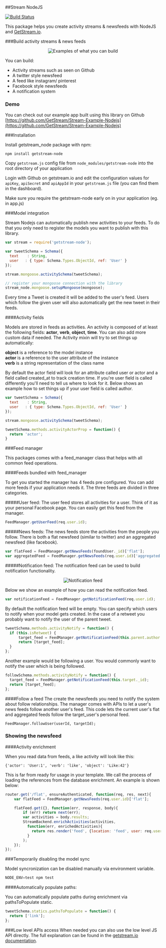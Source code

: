 ##Stream NodeJS

[![Build Status](https://travis-ci.org/tbarbugli/stream-node.svg)](https://travis-ci.org/tbarbugli/stream-node)

This package helps you create activity streams & newsfeeds with NodeJS and [GetStream.io](https://getstream.io).

###Build activity streams & news feeds

<p align="center">
  <img src="https://dvqg2dogggmn6.cloudfront.net/images/mood-home.png" alt="Examples of what you can build" title="What you can build"/>
</p>

You can build:

* Activity streams such as seen on Github
* A twitter style newsfeed
* A feed like instagram/ pinterest
* Facebook style newsfeeds
* A notification system

### Demo

You can check out our example app built using this library on Github [https://github.com/GetStream/Stream-Example-Nodejs](https://github.com/GetStream/Stream-Example-Nodejs)

###Installation

Install getstream_node package with npm:

```npm install getstream-node```

Copy `getstream.js` config file from `node_modules/getstream-node` into the root directory of your application  

Login with Github on getstream.io and edit the configuration values for 
```apiKey```, ```apiSecret``` and ```apiAppId``` in your `getstream.js` file (you can find them in the dashboard).

Make sure you require the getstream-node early on in your application (eg. in app.js)


###Model integration

Stream Nodejs can automatically publish new activities to your feeds. To do that you only need to register the models you want to publish with this library.

```js
var stream = require('getstream-node');

var tweetSchema = Schema({
  text    : String,
  user   : { type: Schema.Types.ObjectId, ref: 'User' }
});

stream.mongoose.activitySchema(tweetSchema);

// register your mongoose connection with the library
stream_node.mongoose.setupMongoose(mongoose);
```

Every time a Tweet is created it will be added to the user's feed. Users which follow the given user will also automatically get the new tweet in their feeds.

####Activity fields

Models are stored in feeds as activities. An activity is composed of at least the following fields: **actor**, **verb**, **object**, **time**. You can also add more custom data if needed.
The Activity mixin will try to set things up automatically:

**object** is a reference to the model instance  
**actor** is a reference to the user attribute of the instance  
**verb** is a string representation of the class name

By default the actor field will look for an attribute called user or actor and a field called created_at to track creation time.
If you're user field is called differently you'll need to tell us where to look for it.
Below shows an example how to set things up if your user field is called author.

```js
var tweetSchema = Schema({
  text    : String,
  user   : { type: Schema.Types.ObjectId, ref: 'User' }
});

stream.mongoose.activitySchema(tweetSchema);

tweetSchema.methods.activityActorProp = function() {
  return 'actor';
}
```

###Feed manager

This packages comes with a feed_manager class that helps with all common feed operations.  

####Feeds bundled with feed_manager

To get you started the manager has 4 feeds pre configured. You can add more feeds if your application needs it.
The three feeds are divided in three categories.

#####User feed:
The user feed stores all activities for a user. Think of it as your personal Facebook page. You can easily get this feed from the manager.  
```js
FeedManager.getUserFeed(req.user.id);
```  

#####News feeds:
The news feeds store the activities from the people you follow. 
There is both a flat newsfeed (similar to twitter) and an aggregated newsfeed (like facebook).

```js
var flatFeed = FeedManager.getNewsFeeds(foundUser._id)['flat'];
var aggregatedFeed = FeedManager.getNewsFeeds(req.user.id)['aggregated'];
```

#####Notification feed:
The notification feed can be used to build notification functionality. 

<p align="center">
  <img src="http://feedly.readthedocs.org/en/latest/_images/fb_notification_system.png" alt="Notification feed" title="Notification feed"/>
  
Below we show an example of how you can read the notification feed.
```js
var notificationFeed = FeedManager.getNotificationFeed(req.user.id);
```

By default the notification feed will be empty. You can specify which users to notify when your model gets created. In the case of a retweet you probably want to notify the user of the parent tweet.

```js
tweetSchema.methods.activityNotify = function() {
  if (this.isRetweet) {
	  target_feed = FeedManager.getNotificationFeed(this.parent.author.id);
	  return [target_feed];
  }
};
```

Another example would be following a user. You would commonly want to notify the user which is being followed.

```js
followSchema.methods.activityNotify = function() {
  target_feed = FeedManager.getNotificationFeed(this.target._id);
  return [target_feed];
};
```

####Follow a feed
The create the newsfeeds you need to notify the system about follow relationships. The manager comes with APIs to let a user's news feeds follow another user's feed. This code lets the current user's flat and aggregated feeds follow the target_user's personal feed.

```
FeedManager.followUser(userId, targetId);
```

### Showing the newsfeed

####Activity enrichment

When you read data from feeds, a like activity will look like this:

```
{'actor': 'User:1', 'verb': 'like', 'object': 'Like:42'}
```

This is far from ready for usage in your template. We call the process of loading the references from the database enrichment. An example is shown below:

```js
router.get('/flat', ensureAuthenticated, function(req, res, next){
    var flatFeed = FeedManager.getNewsFeeds(req.user.id)['flat'];

    flatFeed.get({}, function(err, response, body){
        if (err) return next(err);
        var activities = body.results;
        StreamBackend.enrichActivities(activities,
          function(err, enrichedActivities){
            return res.render('feed', {location: 'feed', user: req.user, activities: enrichedActivities, path: req.url});
          }
        );     
    });
});
```

###Temporarily disabling the model sync

Model syncronization can be disabled manually via environment variable.

```js
NODE_ENV=test npm test
```

####Automatically populate paths:

You can automatically populate paths during enrichment via pathsToPopulate static.

```js
tweetSchema.statics.pathsToPopulate = function() {
  return ['link'];
};
```

###Low level APIs access
When needed you can also use the low level JS API directly.
The full explanation can be found in the [getstream.io documentation](https://getstream.io/docs/).
